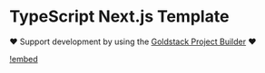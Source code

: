 # TypeScript Next.js Template

❤️ Support development by using the [Goldstack Project Builder](https://goldstack.party) ❤️

[!embed](../../../docs/docs/modules/app-nextjs/index.md)

